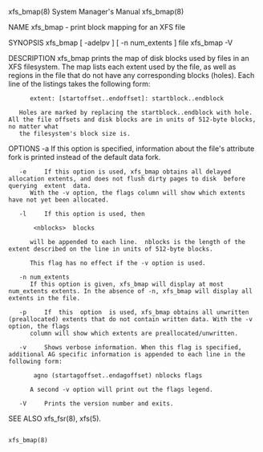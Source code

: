 xfs_bmap(8)							    System Manager's Manual							   xfs_bmap(8)

NAME
       xfs_bmap - print block mapping for an XFS file

SYNOPSIS
       xfs_bmap [ -adelpv ] [ -n num_extents ] file
       xfs_bmap -V

DESCRIPTION
       xfs_bmap	 prints the map of disk blocks used by files in an XFS filesystem.  The map lists each extent used by the file, as well as regions in the file
       that do not have any corresponding blocks (holes).  Each line of the listings takes the following form:

	      extent: [startoffset..endoffset]: startblock..endblock

       Holes are marked by replacing the startblock..endblock with hole.  All the file offsets and disk blocks are in units of 512-byte blocks, no matter what
       the filesystem's block size is.

OPTIONS
       -a     If this option is specified, information about the file's attribute fork is printed instead of the default data fork.

       -e     If this option is used, xfs_bmap obtains all delayed allocation extents, and does not flush dirty pages to disk  before  querying	 extent	 data.
	      With the -v option, the flags column will show which extents have not yet been allocated.

       -l     If this option is used, then

		   <nblocks>  blocks

	      will be appended to each line.  nblocks is the length of the extent described on the line in units of 512-byte blocks.

	      This flag has no effect if the -v option is used.

       -n num_extents
	      If this option is given, xfs_bmap will display at most num_extents extents. In the absence of -n, xfs_bmap will display all extents in the file.

       -p     If  this	option	is used, xfs_bmap obtains all unwritten (preallocated) extents that do not contain written data. With the -v option, the flags
	      column will show which extents are preallocated/unwritten.

       -v     Shows verbose information. When this flag is specified, additional AG specific information is appended to each line in the following form:

		   agno (startagoffset..endagoffset) nblocks flags

	      A second -v option will print out the flags legend.

       -V     Prints the version number and exits.

SEE ALSO
       xfs_fsr(8), xfs(5).

																		   xfs_bmap(8)
